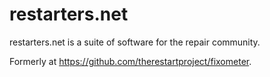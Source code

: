 # restarters.net

restarters.net is a suite of software for the repair community.

Formerly at https://github.com/therestartproject/fixometer.
